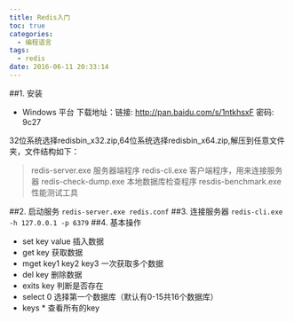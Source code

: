 ```yaml
---
title: Redis入门
toc: true
categories:
  - 编程语言
tags:
  - redis
date: 2016-06-11 20:33:14
---
```

##1. 安装
- Windows 平台
下载地址：链接: http://pan.baidu.com/s/1ntkhsxF 密码: 9c27

<!-- more -->
32位系统选择redisbin_x32.zip,64位系统选择redisbin_x64.zip,解压到任意文件夹，文件结构如下：
> redis-server.exe   服务器端程序
> redis-cli.exe 客户端程序，用来连接服务器
> redis-check-dump.exe 本地数据库检查程序
> resdis-benchmark.exe 性能测试工具

##2. 启动服务
`redis-server.exe redis.conf`
##3. 连接服务器
`redis-cli.exe -h 127.0.0.1 -p 6379`
##4. 基本操作
- set key value 插入数据
- get key 获取数据
- mget key1 key2 key3 一次获取多个数据
- del key 删除数据
- exits key 判断是否存在
- select 0 选择第一个数据库（默认有0-15共16个数据库）
- keys * 查看所有的key
